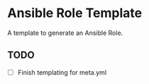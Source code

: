 # Ansible Role Template

A template to generate an Ansible Role.

## TODO

- [ ] Finish templating for meta.yml
